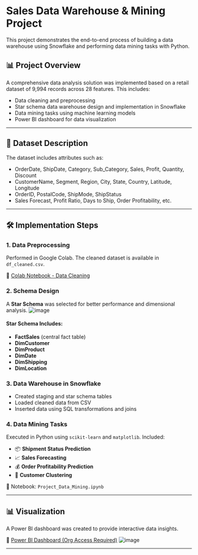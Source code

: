 # Sales Data Warehouse & Mining Project

This project demonstrates the end-to-end process of building a data warehouse using Snowflake and performing data mining tasks with Python.

## 📊 Project Overview

A comprehensive data analysis solution was implemented based on a retail dataset of 9,994 records across 28 features. This includes:

- Data cleaning and preprocessing
- Star schema data warehouse design and implementation in Snowflake
- Data mining tasks using machine learning models
- Power BI dashboard for data visualization

---

## 🧾 Dataset Description

The dataset includes attributes such as:

- OrderDate, ShipDate, Category, Sub_Category, Sales, Profit, Quantity, Discount
- CustomerName, Segment, Region, City, State, Country, Latitude, Longitude
- OrderID, PostalCode, ShipMode, ShipStatus
- Sales Forecast, Profit Ratio, Days to Ship, Order Profitability, etc.

---

## 🛠️ Implementation Steps

### 1. Data Preprocessing
Performed in Google Colab. The cleaned dataset is available in `df_cleaned.csv`.

🔗 [Colab Notebook - Data Cleaning](https://colab.research.google.com/drive/1bGq3R-qnbQyDfj-8lw8_BIp-OUWgYFgg?usp=sharing)

### 2. Schema Design
A **Star Schema** was selected for better performance and dimensional analysis.
![image](https://github.com/user-attachments/assets/723bc125-f2cb-4c31-bc11-95b8700194ac)


#### Star Schema Includes:
- **FactSales** (central fact table)
- **DimCustomer**
- **DimProduct**
- **DimDate**
- **DimShipping**
- **DimLocation**

### 3. Data Warehouse in Snowflake
- Created staging and star schema tables
- Loaded cleaned data from CSV
- Inserted data using SQL transformations and joins

### 4. Data Mining Tasks

Executed in Python using `scikit-learn` and `matplotlib`. Included:

- 📦 **Shipment Status Prediction**
- 📈 **Sales Forecasting**
- 💰 **Order Profitability Prediction**
- 🧠 **Customer Clustering**

📘 Notebook: `Project_Data_Mining.ipynb`

---

## 📊 Visualization

A Power BI dashboard was created to provide interactive data insights.

🔗 [Power BI Dashboard (Org Access Required)](https://app.powerbi.com/links/_T0yPQXjdH?ctid=aa232db2-7a78-4414-a529-33db9124cba7)
![image](https://github.com/user-attachments/assets/8e497438-510a-428b-a596-3359b8235c58)


---


